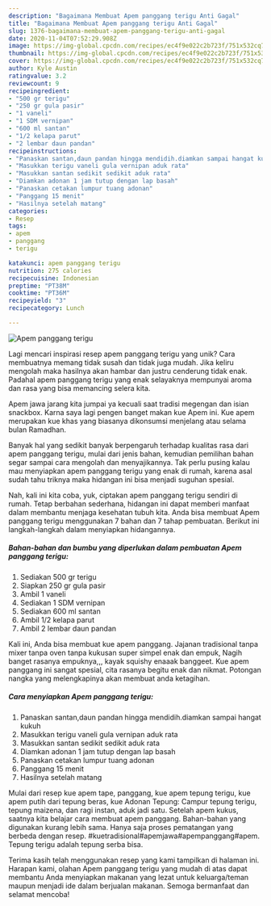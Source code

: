 ```yaml
---
description: "Bagaimana Membuat Apem panggang terigu Anti Gagal"
title: "Bagaimana Membuat Apem panggang terigu Anti Gagal"
slug: 1376-bagaimana-membuat-apem-panggang-terigu-anti-gagal
date: 2020-11-04T07:52:29.908Z
image: https://img-global.cpcdn.com/recipes/ec4f9e022c2b723f/751x532cq70/apem-panggang-terigu-foto-resep-utama.jpg
thumbnail: https://img-global.cpcdn.com/recipes/ec4f9e022c2b723f/751x532cq70/apem-panggang-terigu-foto-resep-utama.jpg
cover: https://img-global.cpcdn.com/recipes/ec4f9e022c2b723f/751x532cq70/apem-panggang-terigu-foto-resep-utama.jpg
author: Kyle Austin
ratingvalue: 3.2
reviewcount: 9
recipeingredient:
- "500 gr terigu"
- "250 gr gula pasir"
- "1 vaneli"
- "1 SDM vernipan"
- "600 ml santan"
- "1/2 kelapa parut"
- "2 lembar daun pandan"
recipeinstructions:
- "Panaskan santan,daun pandan hingga mendidih.diamkan sampai hangat kukuh"
- "Masukkan terigu vaneli gula vernipan aduk rata"
- "Masukkan santan sedikit sedikit aduk rata"
- "Diamkan adonan 1 jam tutup dengan lap basah"
- "Panaskan cetakan lumpur tuang adonan"
- "Panggang 15 menit"
- "Hasilnya setelah matang"
categories:
- Resep
tags:
- apem
- panggang
- terigu

katakunci: apem panggang terigu 
nutrition: 275 calories
recipecuisine: Indonesian
preptime: "PT38M"
cooktime: "PT36M"
recipeyield: "3"
recipecategory: Lunch

---
```



![Apem panggang terigu](https://img-global.cpcdn.com/recipes/ec4f9e022c2b723f/751x532cq70/apem-panggang-terigu-foto-resep-utama.jpg)

Lagi mencari inspirasi resep apem panggang terigu yang unik? Cara membuatnya memang tidak susah dan tidak juga mudah. Jika keliru mengolah maka hasilnya akan hambar dan justru cenderung tidak enak. Padahal apem panggang terigu yang enak selayaknya mempunyai aroma dan rasa yang bisa memancing selera kita.

Apem jawa jarang kita jumpai ya kecuali saat tradisi megengan dan isian snackbox. Karna saya lagi pengen banget makan kue Apem ini. Kue apem merupakan kue khas yang biasanya dikonsumsi menjelang atau selama bulan Ramadhan.

Banyak hal yang sedikit banyak berpengaruh terhadap kualitas rasa dari apem panggang terigu, mulai dari jenis bahan, kemudian pemilihan bahan segar sampai cara mengolah dan menyajikannya. Tak perlu pusing kalau mau menyiapkan apem panggang terigu yang enak di rumah, karena asal sudah tahu triknya maka hidangan ini bisa menjadi suguhan spesial.


Nah, kali ini kita coba, yuk, ciptakan apem panggang terigu sendiri di rumah. Tetap berbahan sederhana, hidangan ini dapat memberi manfaat dalam membantu menjaga kesehatan tubuh kita. Anda bisa membuat Apem panggang terigu menggunakan 7 bahan dan 7 tahap pembuatan. Berikut ini langkah-langkah dalam menyiapkan hidangannya.

<!--inarticleads1-->

##### Bahan-bahan dan bumbu yang diperlukan dalam pembuatan Apem panggang terigu:

1. Sediakan 500 gr terigu
1. Siapkan 250 gr gula pasir
1. Ambil 1 vaneli
1. Sediakan 1 SDM vernipan
1. Sediakan 600 ml santan
1. Ambil 1/2 kelapa parut
1. Ambil 2 lembar daun pandan


Kali ini, Anda bisa membuat kue apem panggang. Jajanan tradisional tanpa mixer tanpa oven tanpa kukusan super simpel enak dan empuk, Nagih banget rasanya empuknya,,, kayak squishy enaaak banggeet. Kue apem panggang ini sangat spesial, cita rasanya begitu enak dan nikmat. Potongan nangka yang melengkapinya akan membuat anda ketagihan. 

<!--inarticleads2-->

##### Cara menyiapkan Apem panggang terigu:

1. Panaskan santan,daun pandan hingga mendidih.diamkan sampai hangat kukuh
1. Masukkan terigu vaneli gula vernipan aduk rata
1. Masukkan santan sedikit sedikit aduk rata
1. Diamkan adonan 1 jam tutup dengan lap basah
1. Panaskan cetakan lumpur tuang adonan
1. Panggang 15 menit
1. Hasilnya setelah matang


Mulai dari resep kue apem tape, panggang, kue apem tepung terigu, kue apem putih dari tepung beras, kue Adonan Tepung: Campur tepung terigu, tepung maizena, dan ragi instan, aduk jadi satu. Setelah apem kukus, saatnya kita belajar cara membuat apem panggang. Bahan-bahan yang digunakan kurang lebih sama. Hanya saja proses pematangan yang berbeda dengan resep. #kuetradisional#apemjawa#apempanggang#apem. Tepung terigu adalah tepung serba bisa. 

Terima kasih telah menggunakan resep yang kami tampilkan di halaman ini. Harapan kami, olahan Apem panggang terigu yang mudah di atas dapat membantu Anda menyiapkan makanan yang lezat untuk keluarga/teman maupun menjadi ide dalam berjualan makanan. Semoga bermanfaat dan selamat mencoba!
